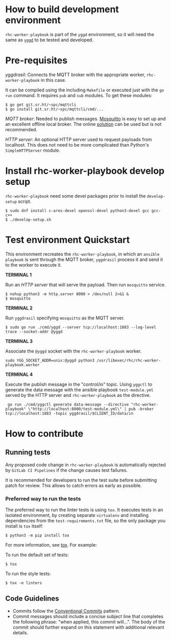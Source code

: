 # How to build development environment

`rhc-worker-playbook` is part of the `yggd` environment, so it will need the same as [`yggd`](https://github.com/RedHatInsights/yggdrasil/blob/main/CONTRIBUTING.md) to be tested and developed.

# Pre-requisites
*yggdrasil*: Connects the MQTT broker with the appropriate worker, `rhc-worker-playbook` in this case.

It can be compiled using the including `Makefile` or executed just with the `go run` command. It requires `pub` and `sub` modules. To get these modules:

```console
$ go get git.sr.ht/~spc/mqttcli
$ go install git.sr.ht/~spc/mqttcli/cmd/...
```

*MQTT broker*: Needed to publish messages. [Mosquitto](https://mosquitto.org/) is easy to set up and an excellent offline local broker. The online [solution](https://test.mosquitto.org/) can be used but is not recommended.


*HTTP server*: An optional HTTP server used to request payloads from localhost. This does not need to be more complicated than Python's `SimpleHTTPServer` module.

# Install rhc-worker-playbook develop setup

`rhc-worker-playbook` need some devel packages prior to install the `develop-setup` script.

```console
$ sudo dnf install c-ares-devel openssl-devel python3-devel gcc gcc-c++
$ ./develop-setup.sh
```

# Test environment Quickstart

This environment recreates the `rhc-worker-playbook`, in which an `ansible playbook` is sent through the MQTT broker, `yggdrasil` process it and send it to the worker to execute it.


**TERMINAL 1**

Run an *HTTP server* that will serve the payload. Then run `mosquitto` service.

```console
$ nohup python3 -m http.server 8000 > /dev/null 2>&1 &
$ mosquitto
```

**TERMINAL 2**

Run `yggdrasil` specifying `mosquitto` as the MQTT server.

```console
$ sudo go run ./cmd/yggd --server tcp://localhost:1883 --log-level trace --socket-addr @yggd
```

**TERMINAL 3**

Associate the `@yggd` socket with the `rhc-worker-playbook` worker.

```console
sudo YGG_SOCKET_ADDR=unix:@yggd python3 /usr/libexec/rhc/rhc-worker-playbook.worker
```

**TERMINAL 4**

Execute the publish message in the "control/in" topic. Using `yggctl` to generate the data message with the ansible playbook `test-module.yml` served by the HTTP server and `rhc-worker-playbook` as the directive.

```console
 go run ./cmd/yggctl generate data-message --directive "rhc-worker-playbook" \"http://localhost:8000/test-module.yml\" | pub -broker tcp://localhost:1883 -topic yggdrasil/$CLIENT_ID/data/in
 ```

# How to contribute

 ## Running tests

Any proposed code change in `rhc-worker-playbook` is automatically rejected by
`GitLab CI Pipelines` if the change causes test failures.

It is recommended for developers to run the test suite before submitting patch
for review. This allows to catch errors as early as possible.

### Preferred way to run the tests

The preferred way to run the linter tests is using `tox`. It executes tests in
an isolated environment, by creating separate `virtualenv` and installing
dependencies from the `test-requirements.txt` file, so the only package you
install is `tox` itself:

``` shell
$ python3 -m pip install tox
```

For more information, see [tox](https://tox.wiki/en/latest/). For example:

To run the default set of tests:

``` shell
$ tox
```

To run the style tests:

``` shell
$ tox -e linters
```
## Code Guidelines
- Commits follow the [Conventional Commits](https://www.conventionalcommits.org/) pattern.
- Commit messages should include a concise subject line that completes the following phrase: "when applied, this commit will...". The body of the commit should further expand on this statement with additional relevant details.
